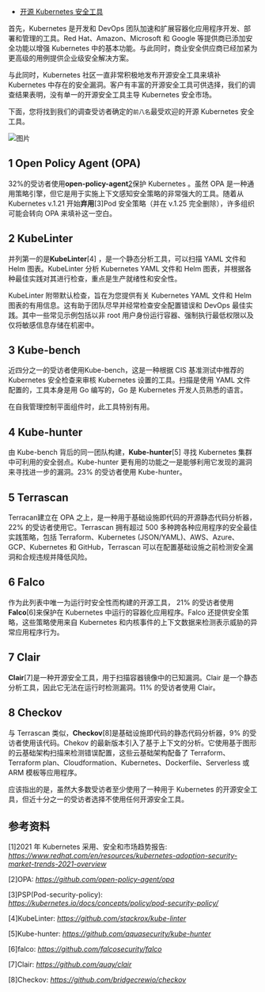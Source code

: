 - [开源 Kubernetes 安全工具](https://mp.weixin.qq.com/s/vOI3Lcfn_Wm30r0rk7iiHQ)

首先，Kubernetes 是开发和 DevOps 团队加速和扩展容器化应用程序开发、部署和管理的工具。Red Hat、Amazon、Microsoft 和 Google 等提供商已添加安全功能以增强 Kubernetes 中的基本功能。与此同时，商业安全供应商已经加紧为更高级的用例提供企业级安全解决方案。

与此同时，Kubernetes 社区一直非常积极地发布开源安全工具来填补Kubernetes 中存在的安全漏洞。客户有丰富的开源安全工具可供选择，我们的调查结果表明，没有单一的开源安全工具主导 Kubernetes 安全市场。

下面，您将找到我们的调查受访者确定的`前八名`最受欢迎的开源 Kubernetes 安全工具。

![图片](https://mmbiz.qpic.cn/mmbiz_png/lPwvgkMwLNj5hEJRoYYpZQUpYpTLYeTtG1v7AYiaSWHicZTia0vbNRk1gRIs0libqYspeGL6n6rkk3fklxd3gA5vug/640?wx_fmt=png&tp=webp&wxfrom=5&wx_lazy=1&wx_co=1)

## 1 Open Policy Agent (OPA)

32%的受访者使用**open-policy-agent**[2](OPA)保护 Kubernetes 。虽然 OPA 是一种通用策略引擎，但它是用于实施上下文感知安全策略的非常强大的工具。随着从 Kubernetes v.1.21 开始**弃用**[3]Pod 安全策略（并在 v.1.25 完全删除），许多组织可能会转向 OPA 来填补这一空白。

## 2 KubeLinter

并列第一的是**KubeLinter**[4] ，是一个静态分析工具，可以扫描 YAML 文件和 Helm 图表。KubeLinter 分析 Kubernetes YAML 文件和 Helm 图表，并根据各种最佳实践对其进行检查，重点是生产就绪性和安全性。

KubeLinter 附带默认检查，旨在为您提供有关 Kubernetes YAML 文件和 Helm 图表的有用信息。这有助于团队尽早并经常检查安全配置错误和  DevOps 最佳实践。其中一些常见示例包括以非 root 用户身份运行容器、强制执行最低权限以及仅将敏感信息存储在机密中。

## 3 Kube-bench

近四分之一的受访者使用Kube-bench，这是一种根据 CIS 基准测试中推荐的 Kubernetes 安全检查来审核 Kubernetes 设置的工具。扫描是使用 YAML  文件配置的，工具本身是用 Go 编写的，Go 是 Kubernetes 开发人员熟悉的语言。

在自我管理控制平面组件时，此工具特别有用。

## 4 Kube-hunter

由 Kube-bench 背后的同一团队构建，**Kube-hunter**[5] 寻找 Kubernetes 集群中可利用的安全弱点。Kube-hunter 更有用的功能之一是能够利用它发现的漏洞来寻找进一步的漏洞。23% 的受访者使用 Kube-hunter。

## 5 Terrascan

Terracan建立在 OPA 之上，是一种用于基础设施即代码的开源静态代码分析器，22% 的受访者使用它。Terrascan 拥有超过 500  多种跨各种应用程序的安全最佳实践策略，包括 Terraform、Kubernetes  (JSON/YAML)、AWS、Azure、GCP、Kubernetes 和 GitHub，Terrascan  可以在配置基础设施之前检测安全漏洞和合规违规并降低风险。

## 6 Falco

作为此列表中唯一为运行时安全性而构建的开源工具， 21% 的受访者使用**Falco**[6]来保护在 Kubernetes 中运行的容器化应用程序。Falco 还提供安全策略，这些策略使用来自 Kubernetes 和内核事件的上下文数据来检测表示威胁的异常应用程序行为。

## 7 Clair

**Clair**[7]是一种开源安全工具，用于扫描容器镜像中的已知漏洞。Clair 是一个静态分析工具，因此它无法在运行时检测漏洞。11% 的受访者使用 Clair。

## 8 Checkov

与 Terrascan 类似，**Checkov**[8]是基础设施即代码的静态代码分析器，9% 的受访者使用该代码。Chekov 的最新版本引入了基于上下文的分析。它使用基于图形的云基础架构扫描来检测错误配置，这些云基础架构配备了  Terraform、Terraform plan、Cloudformation、Kubernetes、Dockerfile、Serverless 或 ARM 模板等应用程序。

应该指出的是，虽然大多数受访者至少使用了一种用于 Kubernetes 的开源安全工具，但近十分之一的受访者选择不使用任何开源安全工具。

## 参考资料

[1]2021 年 Kubernetes 采用、安全和市场趋势报告: *https://www.redhat.com/en/resources/kubernetes-adoption-security-market-trends-2021-overview*

[2]OPA: *https://github.com/open-policy-agent/opa*

[3]PSP(Pod-security-policy): *https://kubernetes.io/docs/concepts/policy/pod-security-policy/*

[4]KubeLinter: *https://github.com/stackrox/kube-linter*

[5]Kube-hunter: *https://github.com/aquasecurity/kube-hunter*

[6]falco: *https://github.com/falcosecurity/falco*

[7]Clair: *https://github.com/quay/clair*

[8]Checkov: *https://github.com/bridgecrewio/checkov*